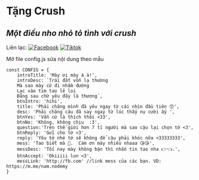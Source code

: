 # Tặng Crush
## _Một điều nho nhỏ tỏ tình với crush_

Liên lạc: 
[![Facebook](https://i.imgur.com/GRqy96ts.jpg)](https://www.facebook.com/nam.nodemy)
[![Tiktok](https://i.imgur.com/Nbfl1E7t.jpg)](https://www.tiktok.com/@manindev)

Mở file config.js sửa nội dung theo mẫu
```
const CONFIG = {
    introTitle: 'Mày ơi mày à à!',
    introDesc: `Trái đất vốn lạ thường
    Mà sao mày cứ đi nhầm đường
    Lạc vào tim tao lẻ loi
    Đằng sau chữ yêu đây là thương`,
    btnIntro: 'hihi',
    title: 'Phải chăng mình đã yêu ngay từ cái nhìn đầu tiên 😙',
    desc: 'Phải chăng cậu đã say ngay từ lúc thấy nụ cười ấy ',
    btnYes: 'Vẫn cứ là thích thôi <33',
    btnNo: 'Không, không chịu  :3',
    question:'Trên thế giới hơn 7 tỉ người mà sao cậu lại chọn tớ <3',
    btnReply: 'Gửi cho tớ <3',
    reply: 'Yêu tớ nhé tớ sẽ không để cậu phải khóc nữa <33333333',
    mess: 'Tao biết mà 🥰.  Cám ơn mày nhiều nhaaa 😘😘',
    messDesc: 'Tối nay mày không bận thì nhắn tin tao nha 👉👈.',
    btnAccept: 'Okiiiii lun <3',
    messLink: 'http://fb.com' //link mess của các bạn. VD: https://m.me/nam.nodemy
}
```

